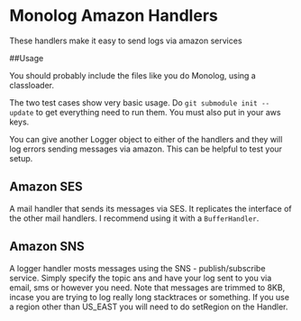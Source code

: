 # Monolog Amazon Handlers

These handlers make it easy to send logs via amazon services

##Usage

You should probably include the files like you do Monolog, using a classloader.


The two test cases show very basic usage. Do `git submodule init --update` to 
get everything need to run them. You must also put in your aws keys.

You can give another Logger object to either of the handlers and they will log errors sending
messages via amazon. This can be helpful to test your setup.

## Amazon SES

A mail handler that sends its messages via SES.
It replicates the interface of the other mail handlers. I recommend using it with a `BufferHandler`.

## Amazon SNS

A logger handler mosts messages using the SNS - publish/subscribe service.
Simply specify the topic ans and have your log sent to you via email, sms or however you need.
Note that messages are trimmed to 8KB, incase you are trying to log really long stacktraces or something.
If you use a region other than US_EAST you will need to do setRegion on the Handler.
